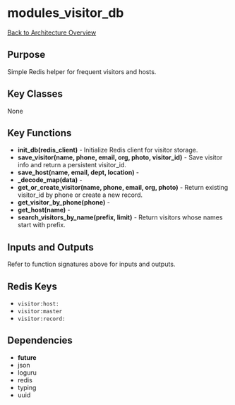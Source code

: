 # modules_visitor_db
[Back to Architecture Overview](../README.md)

## Purpose
Simple Redis helper for frequent visitors and hosts.

## Key Classes
None

## Key Functions
- **init_db(redis_client)** - Initialize Redis client for visitor storage.
- **save_visitor(name, phone, email, org, photo, visitor_id)** - Save visitor info and return a persistent visitor_id.
- **save_host(name, email, dept, location)** - 
- **_decode_map(data)** - 
- **get_or_create_visitor(name, phone, email, org, photo)** - Return existing visitor_id by phone or create a new record.
- **get_visitor_by_phone(phone)** - 
- **get_host(name)** - 
- **search_visitors_by_name(prefix, limit)** - Return visitors whose names start with prefix.

## Inputs and Outputs
Refer to function signatures above for inputs and outputs.

## Redis Keys
- `visitor:host:`
- `visitor:master`
- `visitor:record:`

## Dependencies
- __future__
- json
- loguru
- redis
- typing
- uuid
